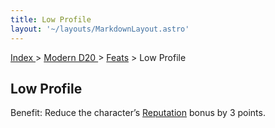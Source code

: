 ```yaml
---
title: Low Profile
layout: '~/layouts/MarkdownLayout.astro'
---
```


[ Index ](/) > [ Modern D20 ](/modern.d20.srd) > [Feats](/modern.d20.srd/feats) > Low Profile

## Low Profile

Benefit: Reduce the character’s [Reputation](/modern.d20.srd/reputation) bonus
by 3 points.


